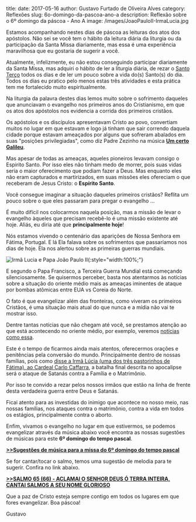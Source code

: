 ﻿title:
date: 2017-05-16
author: Gustavo Furtado de Oliveira Alves
category: Reflexões
slug: 6o-domingo-da-pascoa-ano-a
description: Reflexão sobre o 6º domingo da páscoa - Ano A
image: /images/JoaoPauloII-IrmaLucia.jpg

Estamos acompanhando nestes dias de páscoa as leituras dos atos dos apóstolos.
Não sei se você tem o hábito da leitura diária da liturgia
ou da participação da Santa Missa diariamente,
mas essa é uma experiência maravilhosa que eu gostaria de sugerir a você.

Atualmente, infelizmente, eu não estou conseguindo participar diariamente da Santa Missa,
mas adquiri o hábito de ler a liturgia diária, de rezar o
[Santo Terço](http://blog.musicasparamissa.com.br/o-instrumento-mais-importante-musico-catolico/)
todos os dias e de ler um pouco sobre a vida do(s) Santo(s) do dia.
Todos os dias eu pratico pelo menos estas três atividades e esta prática
tem me fortalecido muito espiritualmente.

Na liturgia da palavra destes dias lemos muito sobre o sofrimento daqueles que
anunciavam o evangelho nos primeiros anos do Cristianismo, em que
os atos dos apóstolos nos evidencia a corrida dos primeiros cristãos.

Os apóstolos e os discípulos apresentavam Cristo ao povo, convertiam muitos no lugar em que estavam
e logo já tinham que sair correndo daquela cidade porque estavam ameaçados por alguns que
sofreram abalados em suas "posições privilegiadas", como diz Padre Zezinho na música
[**Um certo Galileu**](http://musicasparamissa.com.br/musica/um-certo-galileu/).

Mas apesar de todas as ameaças, aqueles pioneiros levavam consigo o Espirito Santo.
Por isso eles não tinham medo de morrer, pois suas vidas seria o maior oferecimento
que podiam fazer a Deus. Mas enquanto eles não eram capturados e martirizados,
em suas missões eles ofereciam o que receberam de Jesus Cristo: o **Espírito Santo**.

Você consegue imaginar a situação daqueles primeiros cristãos?
Reflita um pouco sobre o que eles passaram para pregar o evangelho ...

É muito difícil nos colocarmos naquela posição, mas a missão de levar o evangelho
àqueles que precisam recebê-lo é uma missão existente até hoje.
Aliás, eu diria até que **principalmente hoje**!

Nós estamos vivendo o centenário das aparições de Nossa Senhora em Fátima, Portugal.
E lá Ela falava sobre os sofrimentos que passaríamos nos dias de hoje.
Ela nos alertou sobre as primeiras guerras mundiais.

![Irmã Lucia e Papa João Paulo II](/images/JoaoPauloII-IrmaLucia.jpg){:style="width:100%;"}

E segundo o Papa Francisco, a Terceira Guerra Mundial está começando silenciosamente.
Se quisermos perceber, basta nos atentarmos às notícias sobre a situação do oriente médio
mais as ameaças iminentes de ataque por bombas atômicas entre EUA vs Coreia do Norte.

O fato é que evangelizar além das fronteiras, como viveram os primeiros Cristãos,
é uma situação mais atual do que nunca e a mídia não vai te mostrar isso.

Dentre tantas notícias que não chegam até você, se prestamos atenção ao que
está acontecendo no oriente médio, por exemplo, veremos
[notícias como essa](https://pt.aleteia.org/2017/05/15/o-jihadista-nao-conseguiu-me-degolar-quem-e-voce-eu-nao-consigo-mexer-o-facao/).

Este é o tempo de ficarmos ainda mais atentos, oferecermos orações e penitências pela conversão do mundo.
Principalmente dentro de nossas famílias, pois como
[disse a Irmã Lúcia (uma dos três pastorinhos de Fátima), ao Cardeal Carlo Caffarra](http://www.acidigital.com/noticias/irma-lucia-batalha-final-entre-cristo-e-satanas-sera-sobre-familia-e-matrimonio-66002/), a batalha final descrita no apocalipse será
o ataque de Satanás contra a Família e o Matrimônio.

Por isso te convido a rezar pelos nossos irmãos que estão na linha de frente
desta verdadeira guerra entre Deus e Satanás.

Ficai atento para as investidas do inimigo que acontece no nosso meio,
nas nossas famílias, nos ataques contra o matrimônio,
contra a vida em todos os estágios, principalmente contra o aborto.

Enfim, vivamos o evangelho no lugar em que estivermos, se podemos evangelizar através da música abaixo você encontra as nossas sugestões de músicas para este **6º domingo do tempo pascal**.

**[>>Sugestões de música para a missa do 6º domingo do tempo pascal](http://musicasparamissa.com.br/sugestoes-para/6o-domingo-da-pascoa-ano-a/)**

Se for cantar/tocar o salmo, temos uma sugestão de melodia para te sugerir.
Confira no link abaixo.

**[>>SALMO 65 (66) - ACLAMAI O SENHOR DEUS Ó TERRA INTEIRA, CANTAI SALMOS A SEU NOME GLORIOSO](http://musicasparamissa.com.br/musica/salmo-65-66-aclamai-o-senhor-deus/)**

Que a paz de Cristo esteja sempre contigo em todos os lugares em que fores evangelizar.
Boa páscoa!

Gustavo
